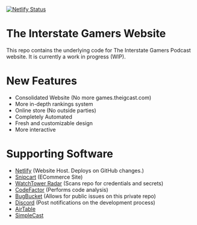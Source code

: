 [![Netlify Status](https://api.netlify.com/api/v1/badges/f6b95e64-cfc4-4310-98ec-8c480461f0ff/deploy-status)](https://app.netlify.com/sites/interstategamers/deploys)

# The Interstate Gamers Website  
This repo contains the underlying code for The Interstate Gamers Podcast website. It is currently a work in progress (WIP).

# New Features
- Consolidated Website (No more games.theigcast.com)
- More in-depth rankings system
- Online store (No outside parties)
- Completely Automated
- Fresh and customizable design
- More interactive

# Supporting Software
- [Netlify](https://www.netlify.com) (Website Host. Deploys on GitHub changes.)
- [Snipcart](https://snipcart.com/) (ECommerce Site)
- [WatchTower Radar](https://radar.watchtower.ai) (Scans repo for credentials and secrets)
- [CodeFactor](https://www.codefactor.io) (Performs code analysis)
- [BugBucket](https://bugbucket.io/issues/klewiscse/interstategamers) (Allows for public issues on this private repo)
- [Discord](https://discordapp.com/) (Post notifications on the development process)
- [AirTable](https://airtable.com/)
- [SimpleCast](https://simplecast.com)
